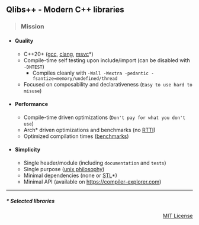 ## Qlibs++ - Modern C++ libraries

> ### Mission

- #### Quality

  - C++20+ ([gcc](https://gcc.gnu.org), [clang](https://clang.llvm.org), [msvc](https://visualstudio.microsoft.com/vs/features/cplusplus)\*)
  - Compile-time self testing upon include/import (can be disabled with `-DNTEST`)
    - Compiles cleanly with `-Wall -Wextra -pedantic -fsantize=memory/undefined/thread`
  - Focused on composability and declarativeness (`Easy to use hard to misuse`)

- #### Performance

  - Compile-time driven optimizations (`Don't pay for what you don't use`)
  - Arch\* driven optimizations and benchmarks (no [RTTI](https://en.wikipedia.org/wiki/Run-time_type_information))
  - Optimized compilation times ([benchmarks](https://qlibs.github.io/mp/))

- #### Simplicity

  - Single header/module (including `documentation` and `tests`)
  - Single purpose ([unix philosophy](https://en.wikipedia.org/wiki/Unix_philosophy))
  - Minimal dependencies (none or [STL](https://en.wikipedia.org/wiki/Standard_Template_Library)*)
  - Minimal API (available on https://compiler-explorer.com)

---

##### \* Selected libraries

<p align="right">
<a href="https://opensource.org/license/mit">MIT License</a>
</p>
